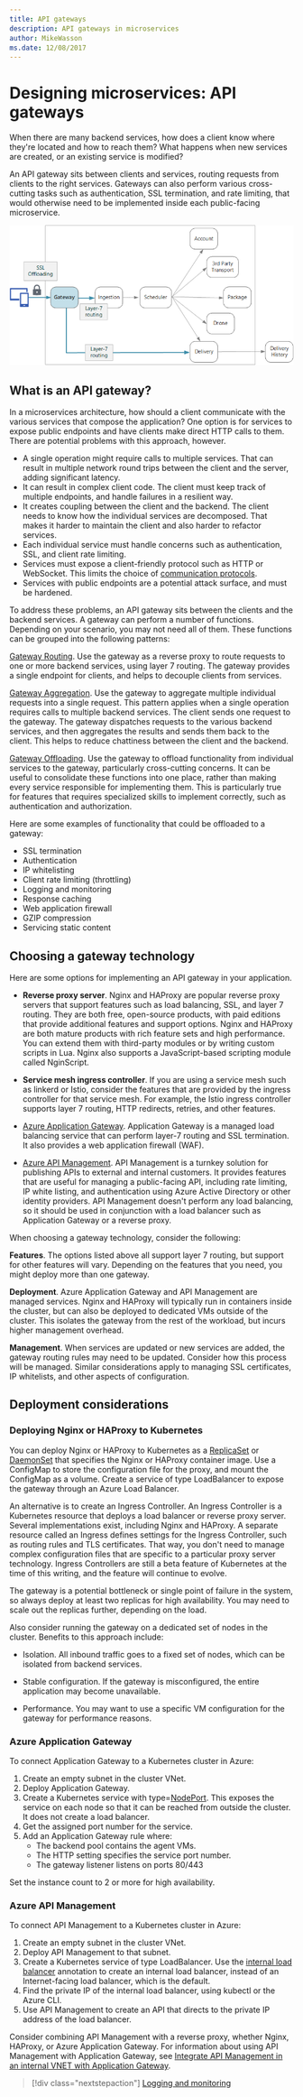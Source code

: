 ```yaml
---
title: API gateways
description: API gateways in microservices
author: MikeWasson
ms.date: 12/08/2017
---
```


# Designing microservices: API gateways

When there are many backend services, how does a client know where they're located and how to reach them? What happens when new services are created, or an existing service is modified? 

An API gateway sits between clients and services, routing requests from clients to the right services. Gateways can also perform various cross-cutting tasks such as authentication, SSL termination, and rate limiting, that would otherwise need to be implemented inside each public-facing microservice. 

![](./images/gateway.png)

## What is an API gateway?

In a microservices architecture, how should a client communicate with the various services that compose the application? One option is for services to expose public endpoints and have clients make direct HTTP calls to them. There are potential problems with this approach, however. 

- A single operation might require calls to multiple services. That can result in multiple network round trips between the client and the server, adding significant latency. 
- It can result in complex client code. The client must keep track of multiple endpoints, and handle failures in a resilient way. 
- It creates coupling between the client and the backend. The client needs to know how the individual services are decomposed. That makes it harder to maintain the client and also harder to refactor services.
- Each individual service must handle concerns such as authentication, SSL, and client rate limiting. 
- Services must expose a client-friendly protocol such as HTTP or WebSocket. This limits the choice of [communication protocols](./interservice-communication.md). 
- Services with public endpoints are a potential attack surface, and must be hardened.

To address these problems, an API gateway sits between the clients and the backend services. A gateway can perform a number of functions. Depending on your scenario, you may not need all of them. These functions can be grouped into the following patterns:

[Gateway Routing](../patterns/gateway-routing.md). Use the gateway as a reverse proxy to route requests to one or more backend services, using layer 7 routing. The gateway provides a single endpoint for clients, and helps to decouple clients from services. 

[Gateway Aggregation](../patterns/gateway-aggregation.md). Use the gateway to aggregate multiple individual requests into a single request. This pattern applies when a single operation requires calls to multiple backend services. The client sends one request to the gateway. The gateway dispatches requests to the various backend services, and then aggregates the results and sends them back to the client. This helps to reduce chattiness between the client and the backend. 

[Gateway Offloading](../patterns/gateway-offloading.md). Use the gateway to offload functionality from individual services to the gateway, particularly cross-cutting concerns. It can be useful to consolidate these functions into one place, rather than making every service responsible for implementing them. This is particularly true for features that requires specialized skills to implement correctly, such as authentication and authorization. 

Here are some examples of functionality that could be offloaded to a gateway:

- SSL termination
- Authentication
- IP whitelisting
- Client rate limiting (throttling)
- Logging and monitoring
- Response caching
- Web application firewall
- GZIP compression
- Servicing static content

## Choosing a gateway technology

Here are some options for implementing an API gateway in your application.

- **Reverse proxy server**. Nginx and HAProxy are popular reverse proxy servers that support features such as load balancing, SSL, and layer 7 routing. They are both free, open-source products, with paid editions that provide additional features and support options. Nginx and HAProxy are both mature products with rich feature sets and high performance. You can extend them with third-party modules or by writing custom scripts in Lua. Nginx also supports a JavaScript-based scripting module called NginScript.

- **Service mesh ingress controller**. If you are using a service mesh such as linkerd or Istio, consider the features that are provided by the ingress controller for that service mesh. For example, the Istio ingress controller supports layer 7 routing, HTTP redirects, retries, and other features. 

- [Azure Application Gateway](/azure/application-gateway/). Application Gateway is a managed load balancing service that can perform layer-7 routing and SSL termination. It also provides a web application firewall (WAF).

- [Azure API Management](/azure/api-management/). API Management is a turnkey solution for publishing APIs to external and internal customers. It provides features that are useful for managing a public-facing API, including rate limiting, IP white listing, and authentication using Azure Active Directory or other identity providers. API Management doesn't perform any load balancing, so it should be used in conjunction with a load balancer such as Application Gateway or a reverse proxy.

When choosing a gateway technology, consider the following:

**Features**. The options listed above all support layer 7 routing, but support for other features will vary. Depending on the features that you need, you might deploy more than one gateway. 

**Deployment**. Azure Application Gateway and API Management are managed services. Nginx and HAProxy will typically run in containers inside the cluster, but can also be deployed to dedicated VMs outside of the cluster. This isolates the gateway from the rest of the workload, but incurs higher management overhead.

**Management**. When services are updated or new services are added, the gateway routing rules may need to be updated. Consider how this process will be managed. Similar considerations apply to managing SSL certificates, IP whitelists, and other aspects of configuration.

## Deployment considerations

### Deploying Nginx or HAProxy to Kubernetes

You can deploy Nginx or HAProxy to Kubernetes as a [ReplicaSet](https://kubernetes.io/docs/concepts/workloads/controllers/replicaset/) or [DaemonSet](https://kubernetes.io/docs/concepts/workloads/controllers/daemonset/) that specifies the Nginx or HAProxy container image. Use a ConfigMap to store the configuration file for the proxy, and mount the ConfigMap as a volume. Create a service of type LoadBalancer to expose the gateway through an Azure Load Balancer. 

<!-- - Configure a readiness probe that serves a static file from the gateway (rather than routing to another service). -->

An alternative is to create an Ingress Controller. An Ingress Controller is a Kubernetes resource that deploys a load balancer or reverse proxy server. Several implementations exist, including Nginx and HAProxy. A separate resource called an Ingress defines settings for the Ingress Controller, such as routing rules and TLS certificates. That way, you don't need to manage complex configuration files that are specific to a particular proxy server technology. Ingress Controllers are still a beta feature of Kubernetes at the time of this writing, and the feature will continue to evolve.

The gateway is a potential bottleneck or single point of failure in the system, so always deploy at least two replicas for high availability. You may need to scale out the replicas further, depending on the load. 

Also consider running the gateway on a dedicated set of nodes in the cluster. Benefits to this approach include:

- Isolation. All inbound traffic goes to a fixed set of nodes, which can be isolated from backend services.

- Stable configuration. If the gateway is misconfigured, the entire application may become unavailable. 

- Performance. You may want to use a specific VM configuration for the gateway for performance reasons.

<!-- - Load balancing. You can configure the external load balancer so that requests always go to a gateway node. That can save a network hop, which would otherwise happen whenever a request lands on a node that isn't running a gateway pod. This consideration applies mainly to large clusters, where the gateway runs on a relatively small fraction of the total nodes. In Azure Container Service (ACS), this approach currently requires [ACS Engine](https://github.com/Azure/acs-engine)) which allows you to create multiple agent pools. Then you can deploy the gateway as a DaemonSet to the front-end pool. -->

### Azure Application Gateway

To connect Application Gateway to a Kubernetes cluster in Azure:

1. Create an empty subnet in the cluster VNet.
2. Deploy Application Gateway.
3. Create a Kubernetes service with type=[NodePort](https://kubernetes.io/docs/concepts/services-networking/service/#type-nodeport). This exposes the service on each node so that it can be reached from outside the cluster. It does not create a load balancer.
5. Get the assigned port number for the service.
6. Add an Application Gateway rule where:
    - The backend pool contains the agent VMs.
    - The HTTP setting specifies the service port number.
    - The gateway listener listens on ports 80/443
    
Set the instance count to 2 or more for high availability.

### Azure API Management 

To connect API Management to a Kubernetes cluster in Azure:

1. Create an empty subnet in the cluster VNet.
2. Deploy API Management to that subnet.
3. Create a Kubernetes service of type LoadBalancer. Use the [internal load balancer](https://kubernetes.io/docs/concepts/services-networking/service/#internal-load-balancer) annotation to create an internal load balancer, instead of an Internet-facing load balancer, which is the default.
4. Find the private IP of the internal load balancer, using kubectl or the Azure CLI.
5. Use API Management to create an API that directs to the private IP address of the load balancer.

Consider combining API Management with a reverse proxy, whether Nginx, HAProxy, or Azure Application Gateway. For information about using API Management with Application Gateway, see [Integrate API Management in an internal VNET with Application Gateway](/azure/api-management/api-management-howto-integrate-internal-vnet-appgateway).

> [!div class="nextstepaction"]
> [Logging and monitoring](./logging-monitoring.md)
